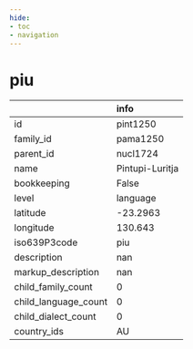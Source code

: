 ```yaml
---
hide:
- toc
- navigation
---
```

# piu
|                      | info            |
|:---------------------|:----------------|
| id                   | pint1250        |
| family_id            | pama1250        |
| parent_id            | nucl1724        |
| name                 | Pintupi-Luritja |
| bookkeeping          | False           |
| level                | language        |
| latitude             | -23.2963        |
| longitude            | 130.643         |
| iso639P3code         | piu             |
| description          | nan             |
| markup_description   | nan             |
| child_family_count   | 0               |
| child_language_count | 0               |
| child_dialect_count  | 0               |
| country_ids          | AU              |